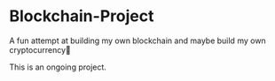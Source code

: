 # Blockchain-Project

A  fun attempt at building my own blockchain and maybe build my own cryptocurrency🤔

This is an ongoing project.
